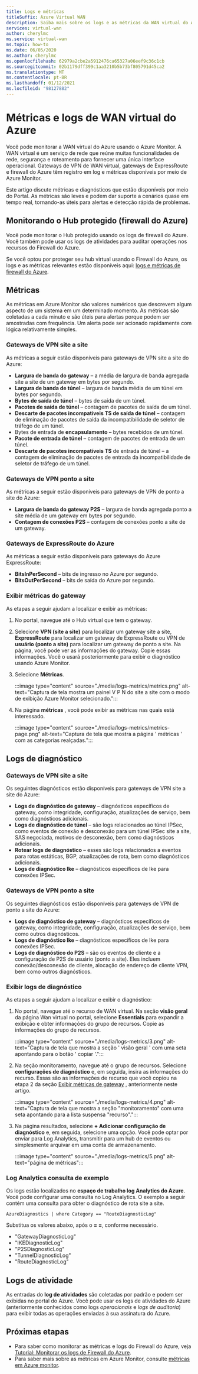 ```yaml
---
title: Logs e métricas
titleSuffix: Azure Virtual WAN
description: Saiba mais sobre os logs e as métricas da WAN virtual do Azure
services: virtual-wan
author: cherylmc
ms.service: virtual-wan
ms.topic: how-to
ms.date: 06/05/2020
ms.author: cherylmc
ms.openlocfilehash: 62979a2cbe2a5912476ca65327a06eef9c36c1cb
ms.sourcegitcommit: 02b1179dff399c1aa3210b5b73bf805791d45ca2
ms.translationtype: MT
ms.contentlocale: pt-BR
ms.lasthandoff: 01/12/2021
ms.locfileid: "98127882"
---
```

# <a name="azure-virtual-wan-logs-and-metrics"></a>Métricas e logs de WAN virtual do Azure

Você pode monitorar a WAN virtual do Azure usando o Azure Monitor. A WAN virtual é um serviço de rede que reúne muitas funcionalidades de rede, segurança e roteamento para fornecer uma única interface operacional. Gateways de VPN de WAN virtual, gateways de ExpressRoute e firewall do Azure têm registro em log e métricas disponíveis por meio de Azure Monitor.

Este artigo discute métricas e diagnósticos que estão disponíveis por meio do Portal. As métricas são leves e podem dar suporte a cenários quase em tempo real, tornando-as úteis para alertas e detecção rápida de problemas.

## <a name="monitoring-secured-hub-azure-firewall"></a>Monitorando o Hub protegido (firewall do Azure) 

Você pode monitorar o Hub protegido usando os logs de firewall do Azure. Você também pode usar os logs de atividades para auditar operações nos recursos do Firewall do Azure.

Se você optou por proteger seu hub virtual usando o Firewall do Azure, os logs e as métricas relevantes estão disponíveis aqui: [logs e métricas de firewall do Azure](../firewall/logs-and-metrics.md).

## <a name="metrics"></a>Métricas

As métricas em Azure Monitor são valores numéricos que descrevem algum aspecto de um sistema em um determinado momento. As métricas são coletadas a cada minuto e são úteis para alertas porque podem ser amostradas com frequência. Um alerta pode ser acionado rapidamente com lógica relativamente simples.

### <a name="site-to-site-vpn-gateways"></a>Gateways de VPN site a site

As métricas a seguir estão disponíveis para gateways de VPN site a site do Azure:

* **Largura de banda do gateway** – a média de largura de banda agregada site a site de um gateway em bytes por segundo.
* **Largura de banda de túnel** – largura de banda média de um túnel em bytes por segundo.
* **Bytes de saída de túnel** – bytes de saída de um túnel. 
* **Pacotes de saída de túnel** – contagem de pacotes de saída de um túnel. 
* **Descarte de pacotes incompatíveis TS de saída de túnel** – contagem de eliminação de pacotes de saída da incompatibilidade de seletor de tráfego de um túnel. 
* Bytes de entrada de **encapsulamento** – bytes recebidos de um túnel. 
* **Pacote de entrada de túnel** – contagem de pacotes de entrada de um túnel. 
* **Descarte de pacotes incompatíveis TS** de entrada de túnel – a contagem de eliminação de pacotes de entrada da incompatibilidade de seletor de tráfego de um túnel. 

### <a name="point-to-site-vpn-gateways"></a>Gateways de VPN ponto a site

As métricas a seguir estão disponíveis para gateways de VPN de ponto a site do Azure:

* **Largura de banda do gateway P2S** – largura de banda agregada ponto a site média de um gateway em bytes por segundo.
* **Contagem de conexões P2S** – contagem de conexões ponto a site de um gateway.

### <a name="azure-expressroute-gateways"></a>Gateways de ExpressRoute do Azure

As métricas a seguir estão disponíveis para gateways do Azure ExpressRoute:

* **BitsInPerSecond** – bits de ingresso no Azure por segundo.
* **BitsOutPerSecond** – bits de saída do Azure por segundo.

### <a name="view-gateway-metrics"></a><a name="metrics-steps"></a>Exibir métricas do gateway

As etapas a seguir ajudam a localizar e exibir as métricas:

1. No portal, navegue até o Hub virtual que tem o gateway.

2. Selecione **VPN (site a site)** para localizar um gateway site a site, **ExpressRoute** para localizar um gateway de ExpressRoute ou VPN de **usuário (ponto a site)** para localizar um gateway de ponto a site. Na página, você pode ver as informações do gateway. Copie essas informações. Você o usará posteriormente para exibir o diagnóstico usando Azure Monitor.

3. Selecione **Métricas**.

   :::image type="content" source="./media/logs-metrics/metrics.png" alt-text="Captura de tela mostra um painel V P N do site a site com o modo de exibição Azure Monitor selecionado.":::

4. Na página **métricas** , você pode exibir as métricas nas quais está interessado.

   :::image type="content" source="./media/logs-metrics/metrics-page.png" alt-text="Captura de tela que mostra a página ' métricas ' com as categorias realçadas.":::

## <a name="diagnostic-logs"></a><a name="diagnostic"></a>Logs de diagnóstico

### <a name="site-to-site-vpn-gateways"></a>Gateways de VPN site a site

Os seguintes diagnósticos estão disponíveis para gateways de VPN site a site do Azure:

* **Logs de diagnóstico de gateway** – diagnósticos específicos de gateway, como integridade, configuração, atualizações de serviço, bem como diagnósticos adicionais.
* **Logs de diagnóstico de túnel** – são logs relacionados ao túnel IPSec, como eventos de conexão e desconexão para um túnel IPSec site a site, SAS negociada, motivos de desconexão, bem como diagnósticos adicionais.
* **Rotear logs de diagnóstico** – esses são logs relacionados a eventos para rotas estáticas, BGP, atualizações de rota, bem como diagnósticos adicionais.
* **Logs de diagnóstico Ike** – diagnósticos específicos de Ike para conexões IPSec.

### <a name="point-to-site-vpn-gateways"></a>Gateways de VPN ponto a site

Os seguintes diagnósticos estão disponíveis para gateways de VPN de ponto a site do Azure:

* **Logs de diagnóstico de gateway** – diagnósticos específicos de gateway, como integridade, configuração, atualizações de serviço, bem como outros diagnósticos.
* **Logs de diagnóstico Ike** – diagnósticos específicos de Ike para conexões IPSec.
* **Logs de diagnóstico do P2S** – são os eventos de cliente e a configuração de P2S de usuário (ponto a site). Eles incluem conexão/desconexão de cliente, alocação de endereço de cliente VPN, bem como outros diagnósticos.

### <a name="view-diagnostic-logs"></a><a name="diagnostic-steps"></a>Exibir logs de diagnóstico

As etapas a seguir ajudam a localizar e exibir o diagnóstico:

1. No portal, navegue até o recurso de WAN virtual. Na seção **visão geral** da página Wan virtual no portal, selecione **Essentials** para expandir a exibição e obter informações do grupo de recursos. Copie as informações do grupo de recursos.

   :::image type="content" source="./media/logs-metrics/3.png" alt-text="Captura de tela que mostra a seção ' visão geral ' com uma seta apontando para o botão ' copiar '.":::

2. Na seção monitoramento, navegue até o grupo de recursos. Selecione **configurações de diagnóstico** e, em seguida, insira as informações do recurso. Essas são as informações de recurso que você copiou na etapa 2 da seção [Exibir métricas de gateway](#metrics-steps) , anteriormente neste artigo.

   :::image type="content" source="./media/logs-metrics/4.png" alt-text="Captura de tela que mostra a seção &quot;monitoramento&quot; com uma seta apontando para a lista suspensa &quot;recurso&quot;.":::

3. Na página resultados, selecione **+ Adicionar configuração de diagnóstico** e, em seguida, selecione uma opção. Você pode optar por enviar para Log Analytics, transmitir para um hub de eventos ou simplesmente arquivar em uma conta de armazenamento.

   :::image type="content" source="./media/logs-metrics/5.png" alt-text="página de métricas":::

### <a name="log-analytics-sample-query"></a><a name="sample-query"></a>Log Analytics consulta de exemplo

Os logs estão localizados no **espaço de trabalho log Analytics do Azure**. Você pode configurar uma consulta no Log Analytics. O exemplo a seguir contém uma consulta para obter o diagnóstico de rota site a site.

```AzureDiagnostics | where Category == "RouteDiagnosticLog"```

Substitua os valores abaixo, após o **= =**, conforme necessário.

* "GatewayDiagnosticLog"
* "IKEDiagnosticLog"
* "P2SDiagnosticLog"
* "TunnelDiagnosticLog"
* "RouteDiagnosticLog"

## <a name="activity-logs"></a><a name="activity-logs"></a>Logs de atividade

As entradas do **log de atividades** são coletadas por padrão e podem ser exibidas no portal do Azure. Você pode usar os logs de atividades do Azure (anteriormente conhecidos como logs *operacionais* e *logs de auditoria*) para exibir todas as operações enviadas à sua assinatura do Azure.

## <a name="next-steps"></a>Próximas etapas

* Para saber como monitorar as métricas e logs do Firewall do Azure, veja [Tutorial: Monitorar os logs de Firewall do Azure](../firewall/firewall-diagnostics.md).
* Para saber mais sobre as métricas em Azure Monitor, consulte [métricas em Azure monitor](../azure-monitor/platform/data-platform-metrics.md).
